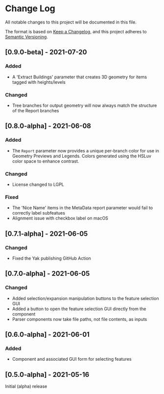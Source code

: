 # Change Log

All notable changes to this project will be documented in this file.

The format is based on [Keep a Changelog](https://keepachangelog.com/en/1.0.0/),
and this project adheres to [Semantic Versioning](https://semver.org/spec/v2.0.0.html).

## [0.9.0-beta] - 2021-07-20
### Added
- A 'Extract Buildings' parameter that creates 3D geometry for items tagged with heights/levels

### Changed
- Tree branches for output geometry will now always match the structure of the Report branches

## [0.8.0-alpha] - 2021-06-08
### Added
- The `Report` parameter now provides a unique per-branch color for use in Geometry Previews and Legends. Colors generated using the HSLuv color space to enhance contrast.

### Changed
- License changed to LGPL

### Fixed
- The 'Nice Name' items in the MetaData report parameter would fail to correctly label subfeatues
- Alignment issue with checkbox label on macOS

## [0.7.1-alpha] - 2021-06-05
### Changed
- Fixed the Yak publishing GitHub Action

## [0.7.0-alpha] - 2021-06-05

### Changed
- Added selection/expansion manipulation buttons to the feature selection GUI
- Added a button to open the feature selection GUI directly from the component
- Parser components now take file paths, not file contents, as inputs

## [0.6.0-alpha] - 2021-06-01

### Added
- Component and associated GUI form for selecting features

## [0.5.0-alpha] - 2021-05-16

Initial (alpha) release
